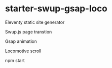 # starter-swup-gsap-loco

Eleventy static site generator

Swup.js page transtion

Gsap animation

Locomotive scroll

npm start
